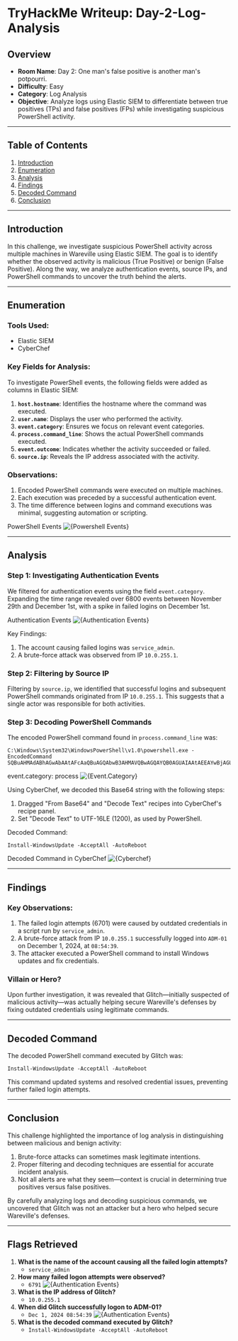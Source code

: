 # **TryHackMe Writeup: Day-2-Log-Analysis**

## **Overview**
- **Room Name**: Day 2: One man's false positive is another man's potpourri.
- **Difficulty**: Easy
- **Category**: Log Analysis
- **Objective**: Analyze logs using Elastic SIEM to differentiate between true positives (TPs) and false positives (FPs) while investigating suspicious PowerShell activity.

---

## **Table of Contents**
1. [Introduction](#introduction)
2. [Enumeration](#enumeration)
3. [Analysis](#analysis)
4. [Findings](#findings)
5. [Decoded Command](#decoded-command)
6. [Conclusion](#conclusion)

---

## **Introduction**
In this challenge, we investigate suspicious PowerShell activity across multiple machines in Wareville using Elastic SIEM. The goal is to identify whether the observed activity is malicious (True Positive) or benign (False Positive). Along the way, we analyze authentication events, source IPs, and PowerShell commands to uncover the truth behind the alerts.

---

## **Enumeration**
### Tools Used:
- Elastic SIEM
- CyberChef

### Key Fields for Analysis:
To investigate PowerShell events, the following fields were added as columns in Elastic SIEM:
1. **`host.hostname`**: Identifies the hostname where the command was executed.
2. **`user.name`**: Displays the user who performed the activity.
3. **`event.category`**: Ensures we focus on relevant event categories.
4. **`process.command_line`**: Shows the actual PowerShell commands executed.
5. **`event.outcome`**: Indicates whether the activity succeeded or failed.
6. **`source.ip`**: Reveals the IP address associated with the activity.

### Observations:
1. Encoded PowerShell commands were executed on multiple machines.
2. Each execution was preceded by a successful authentication event.
3. The time difference between logins and command executions was minimal, suggesting automation or scripting.

PowerShell Events
![{Powershell Events}](images/powershell-events.png)  
     
---

## **Analysis**
### Step 1: Investigating Authentication Events
We filtered for authentication events using the field `event.category`. Expanding the time range revealed over 6800 events between November 29th and December 1st, with a spike in failed logins on December 1st.

Authentication Events
![{Authentication Events}](images/authentication-events.png)

Key Findings:
1. The account causing failed logins was `service_admin`.
2. A brute-force attack was observed from IP `10.0.255.1`.

### Step 2: Filtering by Source IP
Filtering by `source.ip`, we identified that successful logins and subsequent PowerShell commands originated from IP `10.0.255.1`. This suggests that a single actor was responsible for both activities.

### Step 3: Decoding PowerShell Commands
The encoded PowerShell command found in `process.command_line` was:
```plaintext
C:\Windows\System32\WindowsPowerShell\v1.0\powershell.exe -EncodedCommand SQBuAHMAdABhAGwAbAAtAFcAaQBuAGQAbwB3AHMAVQBwAGQAYQB0AGUAIAAtAEEAYwBjAGUAcAB0AEEAbABsACAALQBBAHUAdABvAFIAZQBiAG8AbwB0AA==
```
event.category: process
![{Event.Category}](images/event-category-ps.png)

Using CyberChef, we decoded this Base64 string with the following steps:
1. Dragged "From Base64" and "Decode Text" recipes into CyberChef's recipe panel.
2. Set "Decode Text" to UTF-16LE (1200), as used by PowerShell.

Decoded Command:
```plaintext
Install-WindowsUpdate -AcceptAll -AutoReboot
```

Decoded Command in CyberChef
![{Cyberchef}](images/decoded-cyberchef.png)

---

## **Findings**
### Key Observations:
1. The failed login attempts (6701) were caused by outdated credentials in a script run by `service_admin`.
2. A brute-force attack from IP `10.0.255.1` successfully logged into `ADM-01` on December 1, 2024, at `08:54:39`.
3. The attacker executed a PowerShell command to install Windows updates and fix credentials.

### Villain or Hero?
Upon further investigation, it was revealed that Glitch—initially suspected of malicious activity—was actually helping secure Wareville's defenses by fixing outdated credentials using legitimate commands.

---

## **Decoded Command**
The decoded PowerShell command executed by Glitch was:
```plaintext
Install-WindowsUpdate -AcceptAll -AutoReboot
```

This command updated systems and resolved credential issues, preventing further failed login attempts.

---

## **Conclusion**
This challenge highlighted the importance of log analysis in distinguishing between malicious and benign activity:
1. Brute-force attacks can sometimes mask legitimate intentions.
2. Proper filtering and decoding techniques are essential for accurate incident analysis.
3. Not all alerts are what they seem—context is crucial in determining true positives versus false positives.

By carefully analyzing logs and decoding suspicious commands, we uncovered that Glitch was not an attacker but a hero who helped secure Wareville's defenses.

---

## **Flags Retrieved**
1. **What is the name of the account causing all the failed login attempts?**
   - `service_admin`
2. **How many failed logon attempts were observed?**
   - `6791`
   ![{Authentication Events}](images/failed-logons.png)
3. **What is the IP address of Glitch?**
   - `10.0.255.1`
4. **When did Glitch successfully logon to ADM-01?**
   - `Dec 1, 2024 08:54:39`
   ![{Authentication Events}](images/glitch-successful-login.png)
5. **What is the decoded command executed by Glitch?**
   - `Install-WindowsUpdate -AcceptAll -AutoReboot`
